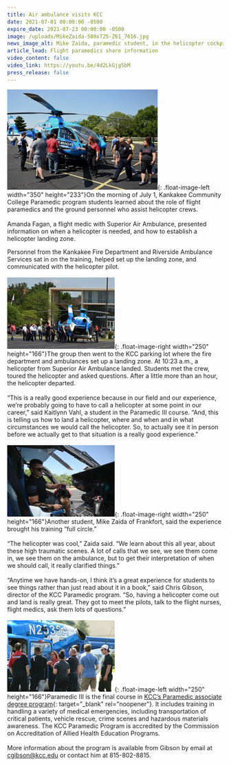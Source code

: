 ```yaml
---
title: Air ambulance visits KCC
date: 2021-07-01 00:00:00 -0500
expire_date: 2021-07-23 00:00:00 -0500
image: /uploads/MikeZaida-580x725-Z61_7616.jpg
news_image_alt: Mike Zaida, paramedic student, in the helicopter cockpit.
article_lead: Flight paramedics share information
video_content: false
video_link: https://youtu.be/4d2LkGjg5bM
press_release: false
---
```

![](/uploads/HelicopteratKCCZ61_7578.jpg){: .float-image-left width="350" height="233"}On the morning of July 1, Kankakee Community College Paramedic program students learned about the role of flight paramedics and the ground personnel who assist helicopter crews.<br><br>Amanda Fagan, a flight medic with Superior Air Ambulance, presented information on when a helicopter is needed, and how to establish a helicopter landing zone.

​​​​​​Personnel from the Kankakee Fire Department and Riverside Ambulance Services sat in on the training, helped set up the landing zone, and communicated with the helicopter pilot.<br><br>![](/uploads/helicopter-250x166-kmc-0117.jpg){: .float-image-right width="250" height="166"}The group then went to the KCC parking lot where the fire department and ambulances set up a landing zone. At 10:23 a.m., a helicopter from Superior Air Ambulance landed. Students met the crew, toured the helicopter and asked questions. After a little more than an hour, the helicopter departed.&nbsp;<br><br>“This is a really good experience because in our field and our experience, we’re probably going to have to call a helicopter at some point in our career,” said Kaitlynn Vahl, a student in the Paramedic III course. “And, this is telling us how to land a helicopter, where and when and in what circumstances we would call the helicopter. So, to actually see it in person before we actually get to that situation is a really good experience.”<br><br>![](/uploads/mikezaida250x166-z61-7616.jpg){: .float-image-right width="250" height="166"}Another student, Mike Zaida of Frankfort, said the experience brought his training “full circle.”<br><br>“The helicopter was cool,” Zaida said. “We learn about this all year, about these high traumatic scenes. A lot of calls that we see, we see them come in, we see them on the ambulance, but to get their interpretation of when we should call, it really clarified things.”<br><br>“Anytime we have hands-on, I think it’s a great experience for students to see things rather than just read about it in a book,” said Chris Gibson, director of the KCC Paramedic program. “So, having a helicopter come out and land is really great. They got to meet the pilots, talk to the flight nurses, flight medics, ask them lots of questions.”&nbsp;<br><br>![](/uploads/helicopter250x166-kmc-0171.jpg){: .float-image-left width="250" height="166"}Paramedic III is the final course in [KCC’s Paramedic associate degree program](https://kcc.smartcatalogiq.com/current/Academic-Catalog/Programs-of-Study-by-Area/Health-Careers/Paramedic-AAS){: target="_blank" rel="noopener"}. It includes training in handling a variety of medical emergencies, including transportation of critical patients, vehicle rescue, crime scenes and hazardous materials awareness. The KCC Paramedic Program is accredited by the Commission on Accreditation of Allied Health Education Programs.<br><br>More information about the program is available from Gibson by email at [cgibson@kcc.edu](mailto:cgibson@kcc.edu) or contact him at 815-802-8815.
